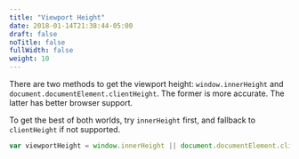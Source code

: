 ```yaml
---
title: "Viewport Height"
date: 2018-01-14T21:38:44-05:00
draft: false
noTitle: false
fullWidth: false
weight: 10
---
```


There are two methods to get the viewport height: `window.innerHeight` and `document.documentElement.clientHeight`. The former is more accurate. The latter has better browser support.

To get the best of both worlds, try `innerHeight` first, and fallback to `clientHeight` if not supported.

```javascript
var viewportHeight = window.innerHeight || document.documentElement.clientHeight;
```